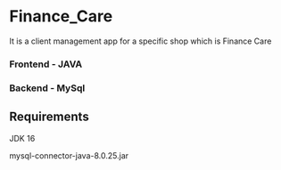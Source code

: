 # Finance_Care
It is a client management app for a specific shop which is Finance Care

### Frontend - JAVA
### Backend - MySql

## Requirements
JDK 16

mysql-connector-java-8.0.25.jar
